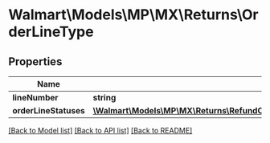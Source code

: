 # Walmart\Models\MP\MX\Returns\OrderLineType

## Properties

Name | Type | Description | Notes
------------ | ------------- | ------------- | -------------
**lineNumber** | **string** |  |
**orderLineStatuses** | [**\Walmart\Models\MP\MX\Returns\RefundOrderLinesRequestOrderRefundOrderLinesOrderLineInnerOrderLineStatuses**](RefundOrderLinesRequestOrderRefundOrderLinesOrderLineInnerOrderLineStatuses.md) |  |


[[Back to Model list]](./) [[Back to API list]](../../../../../README.md#supported-apis) [[Back to README]](../../../../../README.md)
